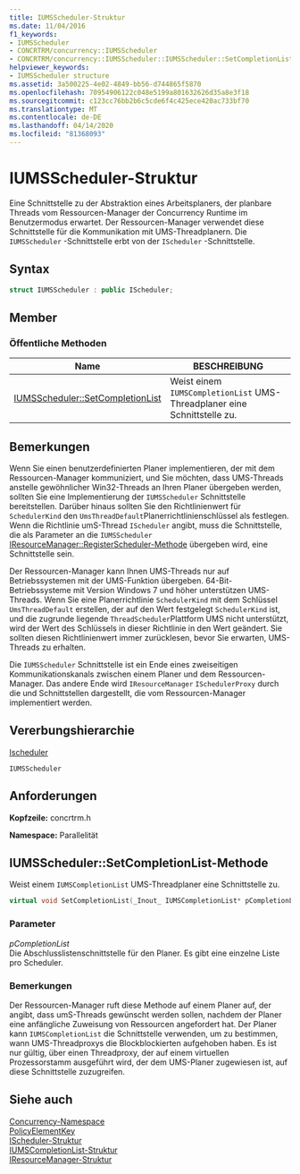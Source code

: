 ```yaml
---
title: IUMSScheduler-Struktur
ms.date: 11/04/2016
f1_keywords:
- IUMSScheduler
- CONCRTRM/concurrency::IUMSScheduler
- CONCRTRM/concurrency::IUMSScheduler::IUMSScheduler::SetCompletionList
helpviewer_keywords:
- IUMSScheduler structure
ms.assetid: 3a500225-4e02-4849-bb56-d744865f5870
ms.openlocfilehash: 70954906122c048e5199a801632626d35a8e3f18
ms.sourcegitcommit: c123cc76bb2b6c5cde6f4c425ece420ac733bf70
ms.translationtype: MT
ms.contentlocale: de-DE
ms.lasthandoff: 04/14/2020
ms.locfileid: "81368093"
---
```

# <a name="iumsscheduler-structure"></a>IUMSScheduler-Struktur

Eine Schnittstelle zu der Abstraktion eines Arbeitsplaners, der planbare Threads vom Ressourcen-Manager der Concurrency Runtime im Benutzermodus erwartet. Der Ressourcen-Manager verwendet diese Schnittstelle für die Kommunikation mit UMS-Threadplanern. Die `IUMSScheduler` -Schnittstelle erbt von der `IScheduler` -Schnittstelle.

## <a name="syntax"></a>Syntax

```cpp
struct IUMSScheduler : public IScheduler;
```

## <a name="members"></a>Member

### <a name="public-methods"></a>Öffentliche Methoden

|Name|BESCHREIBUNG|
|----------|-----------------|
|[IUMSScheduler::SetCompletionList](#setcompletionlist)|Weist einem `IUMSCompletionList` UMS-Threadplaner eine Schnittstelle zu.|

## <a name="remarks"></a>Bemerkungen

Wenn Sie einen benutzerdefinierten Planer implementieren, der mit dem Ressourcen-Manager kommuniziert, und Sie möchten, dass UMS-Threads anstelle gewöhnlicher Win32-Threads an Ihren Planer übergeben werden, sollten Sie eine Implementierung der `IUMSScheduler` Schnittstelle bereitstellen. Darüber hinaus sollten Sie den Richtlinienwert für `SchedulerKind` den `UmsThreadDefault`Planerrichtlinienschlüssel als festlegen. Wenn die Richtlinie umS-Thread `IScheduler` angibt, muss die Schnittstelle, die als Parameter an die `IUMSScheduler` [IResourceManager::RegisterScheduler-Methode](iresourcemanager-structure.md#registerscheduler) übergeben wird, eine Schnittstelle sein.

Der Ressourcen-Manager kann Ihnen UMS-Threads nur auf Betriebssystemen mit der UMS-Funktion übergeben. 64-Bit-Betriebssysteme mit Version Windows 7 und höher unterstützen UMS-Threads. Wenn Sie eine Planerrichtlinie `SchedulerKind` mit dem Schlüssel `UmsThreadDefault` erstellen, der auf den Wert festgelegt `SchedulerKind` ist, und die zugrunde liegende `ThreadScheduler`Plattform UMS nicht unterstützt, wird der Wert des Schlüssels in dieser Richtlinie in den Wert geändert. Sie sollten diesen Richtlinienwert immer zurücklesen, bevor Sie erwarten, UMS-Threads zu erhalten.

Die `IUMSScheduler` Schnittstelle ist ein Ende eines zweiseitigen Kommunikationskanals zwischen einem Planer und dem Ressourcen-Manager. Das andere Ende wird `IResourceManager` `ISchedulerProxy` durch die und Schnittstellen dargestellt, die vom Ressourcen-Manager implementiert werden.

## <a name="inheritance-hierarchy"></a>Vererbungshierarchie

[Ischeduler](ischeduler-structure.md)

`IUMSScheduler`

## <a name="requirements"></a>Anforderungen

**Kopfzeile:** concrtrm.h

**Namespace:** Parallelität

## <a name="iumsschedulersetcompletionlist-method"></a><a name="setcompletionlist"></a>IUMSScheduler::SetCompletionList-Methode

Weist einem `IUMSCompletionList` UMS-Threadplaner eine Schnittstelle zu.

```cpp
virtual void SetCompletionList(_Inout_ IUMSCompletionList* pCompletionList) = 0;
```

### <a name="parameters"></a>Parameter

*pCompletionList*<br/>
Die Abschlusslistenschnittstelle für den Planer. Es gibt eine einzelne Liste pro Scheduler.

### <a name="remarks"></a>Bemerkungen

Der Ressourcen-Manager ruft diese Methode auf einem Planer auf, der angibt, dass umS-Threads gewünscht werden sollen, nachdem der Planer eine anfängliche Zuweisung von Ressourcen angefordert hat. Der Planer kann `IUMSCompletionList` die Schnittstelle verwenden, um zu bestimmen, wann UMS-Threadproxys die Blockblockierten aufgehoben haben. Es ist nur gültig, über einen Threadproxy, der auf einem virtuellen Prozessorstamm ausgeführt wird, der dem UMS-Planer zugewiesen ist, auf diese Schnittstelle zuzugreifen.

## <a name="see-also"></a>Siehe auch

[Concurrency-Namespace](concurrency-namespace.md)<br/>
[PolicyElementKey](concurrency-namespace-enums.md)<br/>
[IScheduler-Struktur](ischeduler-structure.md)<br/>
[IUMSCompletionList-Struktur](iumscompletionlist-structure.md)<br/>
[IResourceManager-Struktur](iresourcemanager-structure.md)
